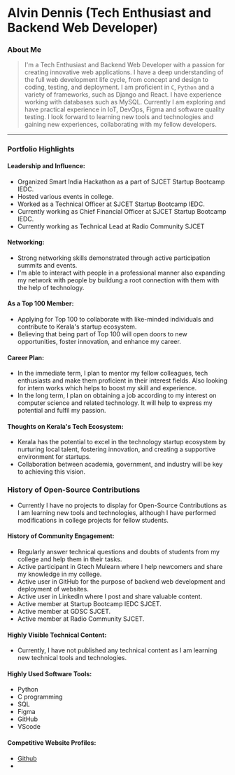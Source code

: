 # Alvin Dennis (Tech Enthusiast and Backend Web Developer)

### About Me

> I'm a Tech Enthusiast and Backend Web Developer with a passion for creating innovative web applications. I have a deep understanding of the full web development life cycle, from concept and design to coding, testing, and deployment. I am proficient in `C`, `Python` and a variety of frameworks, such as Django and React. I have experience working with databases such as MySQL. Currently I am exploring and have practical experience in IoT, DevOps, Figma and software quality testing.  I look forward to learning new tools and technologies and gaining new experiences, collaborating with my fellow developers.

---

### Portfolio Highlights

#### Leadership and Influence:


- Organized Smart India Hackathon as a part of SJCET Startup Bootcamp IEDC.
- Hosted various events in college.
- Worked as a Technical Officer at SJCET Startup Bootcamp IEDC.
- Currently working as Chief Financial Officer at SJCET Startup Bootcamp IEDC.
- Currently working as Technical Lead at Radio Community SJCET 

#### Networking:

- Strong networking skills demonstrated through active participation summits and events.
- I'm able to interact with people in a professional manner also expanding my network with people by buildung a root connection with them with the help of technology.

#### As a Top 100 Member:

- Applying for Top 100 to collaborate with like-minded individuals and contribute to Kerala's startup ecosystem.
- Believing that being part of Top 100 will open doors to new opportunities, foster innovation, and enhance my career.

#### Career Plan:

- In the immediate term, I plan to mentor my fellow colleagues, tech enthusiasts and make them proficient in their interest fields. Also looking for intern works which helps to boost my skill and experience.
- In the long term, I plan on obtaining a job according to my interest on computer science and related technology. It will help to express my potential and fulfil my passion.

#### Thoughts on Kerala's Tech Ecosystem:

- Kerala has the potential to excel in the technology startup ecosystem by nurturing local talent, fostering innovation, and creating a supportive environment for startups.
- Collaboration between academia, government, and industry will be key to achieving this vision.

### History of Open-Source Contributions

- Currently I have no projects to display for Open-Source Contributions as I am learning new tools and technologies, although I have performed modifications in college projects for fellow students. 

#### History of Community Engagement:

- Regularly answer technical questions and doubts of students from my college and help them in their tasks.
- Active participant in Gtech Mulearn where I help newcomers and share my knowledge in my college.
- Active user in GitHub for the purpose of backend web development and deployment of websites.
- Active user in LinkedIn where I post and share valuable content.
- Active member at Startup Bootcamp IEDC SJCET.
- Active member at GDSC SJCET.
- Active member at Radio Community SJCET.

#### Highly Visible Technical Content:

- Currently, I have not published any technical content as I am learning new technical tools and technologies.

#### Highly Used Software Tools:

- Python
- C programming
- SQL
- Figma
- GitHub
- VScode

#### Competitive Website Profiles:

- [Github](https://github.com/MeteoricKnight)
- 
